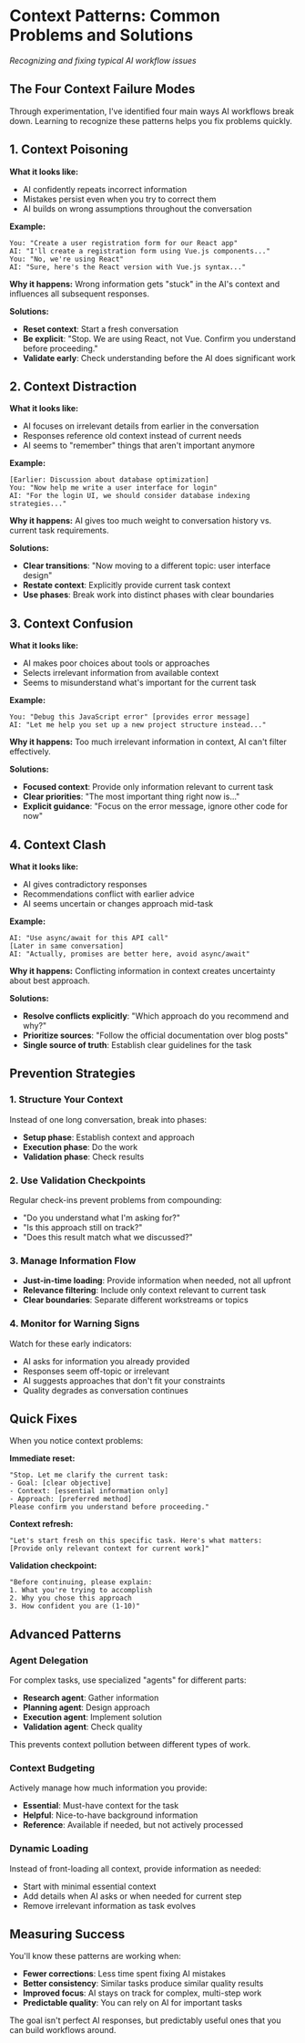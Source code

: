 # Context Patterns: Common Problems and Solutions

*Recognizing and fixing typical AI workflow issues*

## The Four Context Failure Modes

Through experimentation, I've identified four main ways AI workflows break down. Learning to recognize these patterns helps you fix problems quickly.

## 1. Context Poisoning

**What it looks like:**
- AI confidently repeats incorrect information
- Mistakes persist even when you try to correct them
- AI builds on wrong assumptions throughout the conversation

**Example:**
```
You: "Create a user registration form for our React app"
AI: "I'll create a registration form using Vue.js components..."
You: "No, we're using React"
AI: "Sure, here's the React version with Vue.js syntax..."
```

**Why it happens:**
Wrong information gets "stuck" in the AI's context and influences all subsequent responses.

**Solutions:**
- **Reset context**: Start a fresh conversation
- **Be explicit**: "Stop. We are using React, not Vue. Confirm you understand before proceeding."
- **Validate early**: Check understanding before the AI does significant work

## 2. Context Distraction

**What it looks like:**
- AI focuses on irrelevant details from earlier in the conversation
- Responses reference old context instead of current needs
- AI seems to "remember" things that aren't important anymore

**Example:**
```
[Earlier: Discussion about database optimization]
You: "Now help me write a user interface for login"
AI: "For the login UI, we should consider database indexing strategies..."
```

**Why it happens:**
AI gives too much weight to conversation history vs. current task requirements.

**Solutions:**
- **Clear transitions**: "Now moving to a different topic: user interface design"
- **Restate context**: Explicitly provide current task context
- **Use phases**: Break work into distinct phases with clear boundaries

## 3. Context Confusion

**What it looks like:**
- AI makes poor choices about tools or approaches
- Selects irrelevant information from available context
- Seems to misunderstand what's important for the current task

**Example:**
```
You: "Debug this JavaScript error" [provides error message]
AI: "Let me help you set up a new project structure instead..."
```

**Why it happens:**
Too much irrelevant information in context, AI can't filter effectively.

**Solutions:**
- **Focused context**: Provide only information relevant to current task
- **Clear priorities**: "The most important thing right now is..."
- **Explicit guidance**: "Focus on the error message, ignore other code for now"

## 4. Context Clash

**What it looks like:**
- AI gives contradictory responses
- Recommendations conflict with earlier advice
- AI seems uncertain or changes approach mid-task

**Example:**
```
AI: "Use async/await for this API call"
[Later in same conversation]
AI: "Actually, promises are better here, avoid async/await"
```

**Why it happens:**
Conflicting information in context creates uncertainty about best approach.

**Solutions:**
- **Resolve conflicts explicitly**: "Which approach do you recommend and why?"
- **Prioritize sources**: "Follow the official documentation over blog posts"
- **Single source of truth**: Establish clear guidelines for the task

## Prevention Strategies

### 1. Structure Your Context
Instead of one long conversation, break into phases:
- **Setup phase**: Establish context and approach
- **Execution phase**: Do the work
- **Validation phase**: Check results

### 2. Use Validation Checkpoints
Regular check-ins prevent problems from compounding:
- "Do you understand what I'm asking for?"
- "Is this approach still on track?"
- "Does this result match what we discussed?"

### 3. Manage Information Flow
- **Just-in-time loading**: Provide information when needed, not all upfront
- **Relevance filtering**: Include only context relevant to current task
- **Clear boundaries**: Separate different workstreams or topics

### 4. Monitor for Warning Signs
Watch for these early indicators:
- AI asks for information you already provided
- Responses seem off-topic or irrelevant
- AI suggests approaches that don't fit your constraints
- Quality degrades as conversation continues

## Quick Fixes

When you notice context problems:

**Immediate reset:**
```
"Stop. Let me clarify the current task:
- Goal: [clear objective]
- Context: [essential information only]
- Approach: [preferred method]
Please confirm you understand before proceeding."
```

**Context refresh:**
```
"Let's start fresh on this specific task. Here's what matters:
[Provide only relevant context for current work]"
```

**Validation checkpoint:**
```
"Before continuing, please explain:
1. What you're trying to accomplish
2. Why you chose this approach
3. How confident you are (1-10)"
```

## Advanced Patterns

### Agent Delegation
For complex tasks, use specialized "agents" for different parts:
- **Research agent**: Gather information
- **Planning agent**: Design approach
- **Execution agent**: Implement solution
- **Validation agent**: Check quality

This prevents context pollution between different types of work.

### Context Budgeting
Actively manage how much information you provide:
- **Essential**: Must-have context for the task
- **Helpful**: Nice-to-have background information
- **Reference**: Available if needed, but not actively processed

### Dynamic Loading
Instead of front-loading all context, provide information as needed:
- Start with minimal essential context
- Add details when AI asks or when needed for current step
- Remove irrelevant information as task evolves

## Measuring Success

You'll know these patterns are working when:
- **Fewer corrections**: Less time spent fixing AI mistakes
- **Better consistency**: Similar tasks produce similar quality results
- **Improved focus**: AI stays on track for complex, multi-step work
- **Predictable quality**: You can rely on AI for important tasks

The goal isn't perfect AI responses, but predictably useful ones that you can build workflows around.